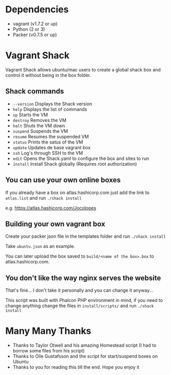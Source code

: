 # Dependencies

- vagrant (v1.7.2 or up)
- Python (2 or 3)
- Packer (v0.7.5 or up)

# Vagrant Shack
Vagrant Shack allows ubuntu/mac users to create a global shack box and control it without being in the box folder.

## Shack commands

- `--version`		Displays the Shack version
- `help` 			Displays the list of commands
- `up`				Starts the VM
- `destroy`			Removes the VM
- `halt`			Shuts the VM down
- `suspend`			Suspends the VM
- `resume`			Resumes the suspended VM
- `status`			Prints the satus of the VM
- `update`			Updates de base vagrant box
- `ssh`				Log's through SSH to the VM
- `edit`			Opens the Shack.yaml to configure the box and sites to run
- `install`			Install Shack globally (Requires root authorization)


## You can use your own online boxes

If you already have a box on atlas.hashicorp.com just add the link to `atlas.list` and run `./shack install`

e.g. https://atlas.hashicorp.com/Jocolopes


## Building your own vagrant box

Create your packer json file in the templates folder and run `./shack install`

Take `ubuntu.json` as an example.

You can later upload the box saved to `build/<name of the box>.box` to atlas.hashicorp.com. 


## You don't like the way nginx serves the website

That's fine... I don't take it personally and you can change it anyway...

This script was built with Phalcon PHP environment in mind, if you need to change anything change the files in `install/scripts/` and run `./shack install`


# Many Many Thanks

- Thanks to Taylor Otwell and his amazing Homestead script (I had to borrow some files from his script)
- Thanks to Olle Gustafsson and the script for start/suspend boxes on Ubuntu
- Thanks to you for reading this till the end. Hope you enjoy it
